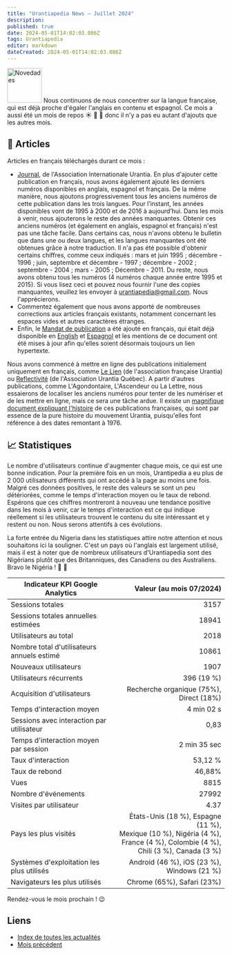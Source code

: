 ```yaml
---
title: "Urantiapedia News — Juillet 2024"
description: 
published: true
date: 2024-05-01T14:02:03.086Z
tags: Urantiapedia
editor: markdown
dateCreated: 2024-05-01T14:02:03.086Z
---
```


<img src="/_assets/svg/icon-news.svg" alt="Novedades" style="width: 80px;"> Nous continuons de nous concentrer sur la langue française, qui est déjà proche d'égaler l'anglais en contenu et espagnol. Ce mois a aussi été un mois de repos :sunny: :beer: :sunrise_over_mountains: donc il n'y a pas eu autant d'ajouts que les autres mois.

## :page_with_curl: Articles

Articles en français téléchargés durant ce mois :

- [Journal](/fr/index/articles_iua_journal), de l'Association Internationale Urantia. En plus d'ajouter cette publication en français, nous avons également ajouté les derniers numéros disponibles en anglais, espagnol et français. De la même manière, nous ajoutons progressivement tous les anciens numéros de cette publication dans les trois langues. Pour l’instant, les années disponibles vont de 1995 à 2000 et de 2016 à aujourd’hui. Dans les mois à venir, nous ajouterons le reste des années manquantes. Obtenir ces anciens numéros (et également en anglais, espagnol et français) n'est pas une tâche facile. Dans certains cas, nous n'avons obtenu le bulletin que dans une ou deux langues, et les langues manquantes ont été obtenues grâce à notre traduction. Il n'a pas été possible d'obtenir certains chiffres, comme ceux indiqués : mars et juin 1995 ; décembre - 1996 ; juin, septembre et décembre - 1997 ; décembre - 2002 ; septembre - 2004 ; mars - 2005 ; Décembre - 2011. Du reste, nous avons obtenu tous les numéros (4 numéros chaque année entre 1995 et 2015). Si vous lisez ceci et pouvez nous fournir l'une des copies manquantes, veuillez les envoyer à urantiapedia@gmail.com. Nous l'apprécierons. 
- Commentez également que nous avons apporté de nombreuses corrections aux articles français existants, notamment concernant les espaces vides et autres caractères étranges. 
- Enfin, le [Mandat de publication](/fr/article/The_Publication_Mandate) a été ajouté en français, qui était déjà disponible en [English](/en/article/The_Publication_Mandate) et [Espagnol](/es/article/The_Publication_Mandate) et les mentions de ce document ont été mises à jour afin qu'elles soient désormais toujours un lien hypertexte.

Nous avons commencé à mettre en ligne des publications initialement uniquement en français, comme [Le Lien](http://lien.urantia.fr/) (de l'association française Urantia) ou [Reflectivité](https://www.urantia-quebec.ca/publications/reflectivite) (de l'Association Urantia Québec). A partir d'autres publications, comme L'Agondontaire, L'Ascendeur ou La Lettre, nous essaierons de localiser les anciens numéros pour tenter de les numériser et de les mettre en ligne, mais ce sera une tâche ardue. Il existe un [magnifique document expliquant l'histoire](http://lien.urantia.fr/100supplement.pdf) de ces publications françaises, qui sont par essence de la pure histoire du mouvement Urantia, puisqu'elles font référence à des dates remontant à 1976.


## :chart_with_upwards_trend: Statistiques

Le nombre d'utilisateurs continue d'augmenter chaque mois, ce qui est une bonne indication. Pour la première fois en un mois, Urantipedia a eu plus de 2 000 utilisateurs différents qui ont accédé à la page au moins une fois. Malgré ces données positives, le reste des valeurs se sont un peu détériorées, comme le temps d'interaction moyen ou le taux de rebond. Espérons que ces chiffres montreront à nouveau une tendance positive dans les mois à venir, car le temps d'interaction est ce qui indique réellement si les utilisateurs trouvent le contenu du site intéressant et y restent ou non. Nous serons attentifs à ces évolutions. 

La forte entrée du Nigeria dans les statistiques attire notre attention et nous souhaitons ici la souligner. C'est un pays où l'anglais est largement utilisé, mais il est à noter que de nombreux utilisateurs d'Urantiapedia sont des Nigérians plutôt que des Britanniques, des Canadiens ou des Australiens. Bravo le Nigéria ! :clap: :clap:

Indicateur KPI Google Analytics | Valeur (au mois 07/2024)
--- | ---:
Sessions totales | 3157
Sessions totales annuelles estimées | 18941
Utilisateurs au total | 2018
Nombre total d'utilisateurs annuels estimé | 10861
Nouveaux utilisateurs | 1907
Utilisateurs récurrents | 396 (19 %)
Acquisition d'utilisateurs | Recherche organique (75%), Direct (18%)
Temps d'interaction moyen | 4 min 02 s
Sessions avec interaction par utilisateur | 0,83
Temps d'interaction moyen par session | 2 min 35 sec
Taux d'interaction | 53,12 %
Taux de rebond | 46,88% 
Vues | 8815
Nombre d'événements | 27992
Visites par utilisateur | 4.37
Pays les plus visités | États-Unis (18 %), Espagne (11 %), <br>Mexique (10 %), Nigéria (4 %), <br>France (4 %), Colombie (4 %), <br>Chili (3 %), Canada (3 %)
Systèmes d'exploitation les plus utilisés | Android (46 %), iOS (23 %), Windows (21 %)
Navigateurs les plus utilisés | Chrome (65%), Safari (23%)

Rendez-vous le mois prochain ! :wink:

## Liens

- [Index de toutes les actualités](/fr/news)
- [Mois précédent](/fr/news/2024/06)